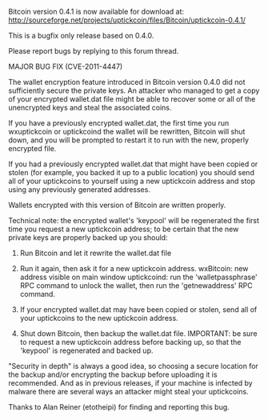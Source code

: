 Bitcoin version 0.4.1 is now available for download at:
http://sourceforge.net/projects/uptickcoin/files/Bitcoin/uptickcoin-0.4.1/

This is a bugfix only release based on 0.4.0.

Please report bugs by replying to this forum thread.

MAJOR BUG FIX  (CVE-2011-4447)

The wallet encryption feature introduced in Bitcoin version 0.4.0 did not sufficiently secure the private keys. An attacker who
managed to get a copy of your encrypted wallet.dat file might be able to recover some or all of the unencrypted keys and steal the
associated coins.

If you have a previously encrypted wallet.dat, the first time you run wxuptickcoin or uptickcoind the wallet will be rewritten, Bitcoin will
shut down, and you will be prompted to restart it to run with the new, properly encrypted file.

If you had a previously encrypted wallet.dat that might have been copied or stolen (for example, you backed it up to a public
location) you should send all of your uptickcoins to yourself using a new uptickcoin address and stop using any previously generated addresses.

Wallets encrypted with this version of Bitcoin are written properly.

Technical note: the encrypted wallet's 'keypool' will be regenerated the first time you request a new uptickcoin address; to be certain that the
new private keys are properly backed up you should:

1. Run Bitcoin and let it rewrite the wallet.dat file

2. Run it again, then ask it for a new uptickcoin address.
wxBitcoin: new address visible on main window
uptickcoind: run the 'walletpassphrase' RPC command to unlock the wallet,  then run the 'getnewaddress' RPC command.

3. If your encrypted wallet.dat may have been copied or stolen, send all of your uptickcoins to the new uptickcoin address.

4. Shut down Bitcoin, then backup the wallet.dat file.
IMPORTANT: be sure to request a new uptickcoin address before backing up, so that the 'keypool' is regenerated and backed up.

"Security in depth" is always a good idea, so choosing a secure location for the backup and/or encrypting the backup before uploading it is recommended. And as in previous releases, if your machine is infected by malware there are several ways an attacker might steal your uptickcoins.

Thanks to Alan Reiner (etotheipi) for finding and reporting this bug.
